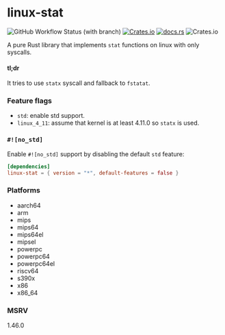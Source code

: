 # linux-stat

![GitHub Workflow Status (with branch)](https://img.shields.io/github/actions/workflow/status/shurizzle/linux-stat/unit-tests.yml?branch=master&style=for-the-badge)
[![Crates.io](https://img.shields.io/crates/v/linux-stat?style=for-the-badge)](https://crates.io/crates/linux-stat)
[![docs.rs](https://img.shields.io/docsrs/linux-stat?style=for-the-badge)](https://docs.rs/linux-stat)
![Crates.io](https://img.shields.io/crates/l/linux-stat?style=for-the-badge)

A pure Rust library that implements `stat` functions on linux with only syscalls.

#### tl;dr

It tries to use `statx` syscall and fallback to `fstatat`.

### Feature flags

- `std`: enable std support.
- `linux_4_11`: assume that kernel is at least 4.11.0 so `statx` is used.

### `#![no_std]`

Enable `#![no_std]` support by disabling the default `std` feature:

```toml
[dependencies]
linux-stat = { version = "*", default-features = false }
```

### Platforms

- aarch64
- arm
- mips
- mips64
- mips64el
- mipsel
- powerpc
- powerpc64
- powerpc64el
- riscv64
- s390x
- x86
- x86_64

### MSRV

1.46.0
